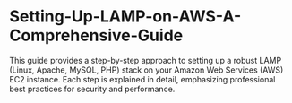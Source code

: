 # Setting-Up-LAMP-on-AWS-A-Comprehensive-Guide
This guide provides a step-by-step approach to setting up a robust LAMP (Linux, Apache, MySQL, PHP) stack on your Amazon Web Services (AWS) EC2 instance. Each step is explained in detail, emphasizing professional best practices for security and performance.
